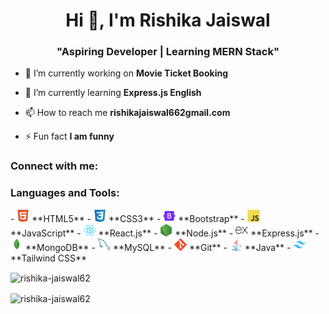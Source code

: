 <h1 align="center">Hi 👋, I'm Rishika Jaiswal</h1>
<h3 align="center">"Aspiring Developer | Learning MERN Stack"</h3>

- 🔭 I’m currently working on **Movie Ticket Booking**

- 🌱 I’m currently learning **Express.js English**

- 📫 How to reach me **rishikajaiswal662gmail.com**

- ⚡ Fun fact **I am funny**

<h3 align="left">Connect with me:</h3>

<h3 align="left">Languages and Tools:</h3>
- <img src="https://raw.githubusercontent.com/devicons/devicon/master/icons/html5/html5-original.svg" alt="HTML5" width="20"/> **HTML5**
- <img src="https://raw.githubusercontent.com/devicons/devicon/master/icons/css3/css3-original.svg" alt="CSS3" width="20"/> **CSS3**
- <img src="https://raw.githubusercontent.com/devicons/devicon/master/icons/bootstrap/bootstrap-plain.svg" alt="Bootstrap" width="20"/> **Bootstrap**
- <img src="https://raw.githubusercontent.com/devicons/devicon/master/icons/javascript/javascript-original.svg" alt="JavaScript" width="20"/> **JavaScript**
- <img src="https://raw.githubusercontent.com/devicons/devicon/master/icons/react/react-original.svg" alt="React" width="20"/> **React.js**
- <img src="https://raw.githubusercontent.com/devicons/devicon/master/icons/nodejs/nodejs-original.svg" alt="Node.js" width="20"/> **Node.js**
- <img src="https://raw.githubusercontent.com/devicons/devicon/master/icons/express/express-original.svg" alt="Express" width="20"/> **Express.js**
- <img src="https://raw.githubusercontent.com/devicons/devicon/master/icons/mongodb/mongodb-original.svg" alt="MongoDB" width="20"/> **MongoDB**
- <img src="https://raw.githubusercontent.com/devicons/devicon/master/icons/mysql/mysql-original.svg" alt="MySQL" width="20"/> **MySQL**
- <img src="https://raw.githubusercontent.com/devicons/devicon/master/icons/git/git-original.svg" alt="Git" width="20"/> **Git**
- <img src="https://raw.githubusercontent.com/devicons/devicon/master/icons/java/java-original.svg" alt="Java" width="20"/> **Java**
- <img src="https://raw.githubusercontent.com/devicons/devicon/master/icons/tailwindcss/tailwindcss-plain.svg" alt="Tailwind CSS" width="20"/> **Tailwind CSS**

<p><img align="center" src="https://github-readme-stats.vercel.app/api/top-langs?username=rishika-jaiswal62&show_icons=true&locale=en&layout=compact" alt="rishika-jaiswal62" /></p>

<p><img align="center" src="https://github-readme-streak-stats.herokuapp.com/?user=rishika-jaiswal62&" alt="rishika-jaiswal62" /></p>

